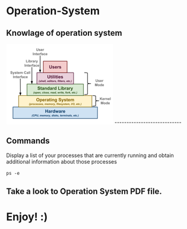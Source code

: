 # Operation-System
Knowlage of operation system 
----------------------------
<img src="os.png" />
----------------------------

## Commands

Display a list of your processes that are currently running and obtain additional information about those processes
```
ps -e
```

## Take a look to Operation System PDF file.
# Enjoy! :)
